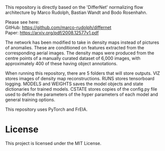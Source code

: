 This repository is directly based on the 'DifferNet' normalizing flow architecture by Marco Rudolph, Bastian Wandt and Bodo Rosenhahn.

Please see here: <br />
GitHub: https://github.com/marco-rudolph/differnet <br />
Paper: https://arxiv.org/pdf/2008.12577v1.pdf

The network has been modified to take in density maps instead of pictures of anomalies. These are conditioned on features extracted from the corresponding aerial images. The density maps were produced from the centre points of a manually curated dataset of 6,000 images, with approximately 400 of these having object annotations.

When running this repository, there are 5 folders that will store outputs. VIZ stores images of density map reconstructions. RUNS stores tensorboard logging. MODELS and WEIGHTS saves the model objects and state dictionaries for trained models. CSTATE stores copies of the config.py file used to define the parameters of the hyper parameters of each model and general training options. 

This repository uses PyTorch and FrEIA. 

# License

This project is licensed under the MIT License.